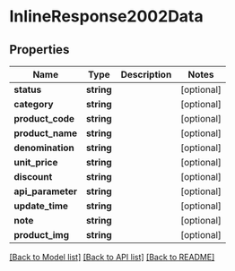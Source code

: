 # InlineResponse2002Data

## Properties
Name | Type | Description | Notes
------------ | ------------- | ------------- | -------------
**status** | **string** |  | [optional] 
**category** | **string** |  | [optional] 
**product_code** | **string** |  | [optional] 
**product_name** | **string** |  | [optional] 
**denomination** | **string** |  | [optional] 
**unit_price** | **string** |  | [optional] 
**discount** | **string** |  | [optional] 
**api_parameter** | **string** |  | [optional] 
**update_time** | **string** |  | [optional] 
**note** | **string** |  | [optional] 
**product_img** | **string** |  | [optional] 

[[Back to Model list]](../README.md#documentation-for-models) [[Back to API list]](../README.md#documentation-for-api-endpoints) [[Back to README]](../README.md)


